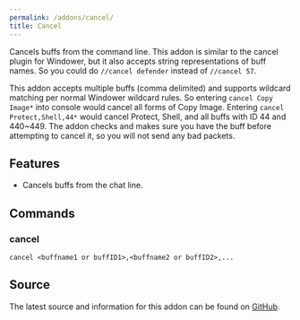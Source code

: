 ```yaml
---
permalink: /addons/cancel/
title: Cancel
---
```


Cancels buffs from the command line. This addon is similar to the cancel plugin for Windower, but it also accepts string representations of buff names. So you could do `//cancel defender` instead of `//cancel 57`.

This addon accepts multiple buffs (comma delimited) and supports wildcard matching per normal Windower wildcard rules. So entering `cancel Copy Image*` into console would cancel all forms of Copy Image. Entering `cancel Protect,Shell,44*` would cancel Protect, Shell, and all buffs with ID 44 and 440~449. The addon checks and makes sure you have the buff before attempting to cancel it, so you will not send any bad packets.

## Features

* Cancels buffs from the chat line.


## Commands

### cancel
```
cancel <buffname1 or buffID1>,<buffname2 or buffID2>,...
```

## Source
The latest source and information for this addon can be found on [GitHub](https://github.com/Windower/Lua/tree/live/addons/cancel).